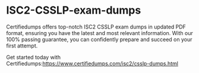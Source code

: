 # ISC2-CSSLP-exam-dumps
Certifiedumps offers top-notch ISC2 CSSLP exam dumps in updated PDF format, ensuring you have the latest and most relevant information. With our 100% passing guarantee, you can confidently prepare and succeed on your first attempt.

 Get started today with Certifiedumps:https://www.certifiedumps.com/isc2/csslp-dumps.html
